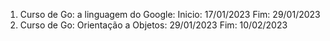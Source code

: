 1. Curso de Go: a linguagem do Google: Inicio: 17/01/2023 Fim: 29/01/2023
2. Curso de Go: Orientação a Objetos: 29/01/2023 Fim: 10/02/2023
